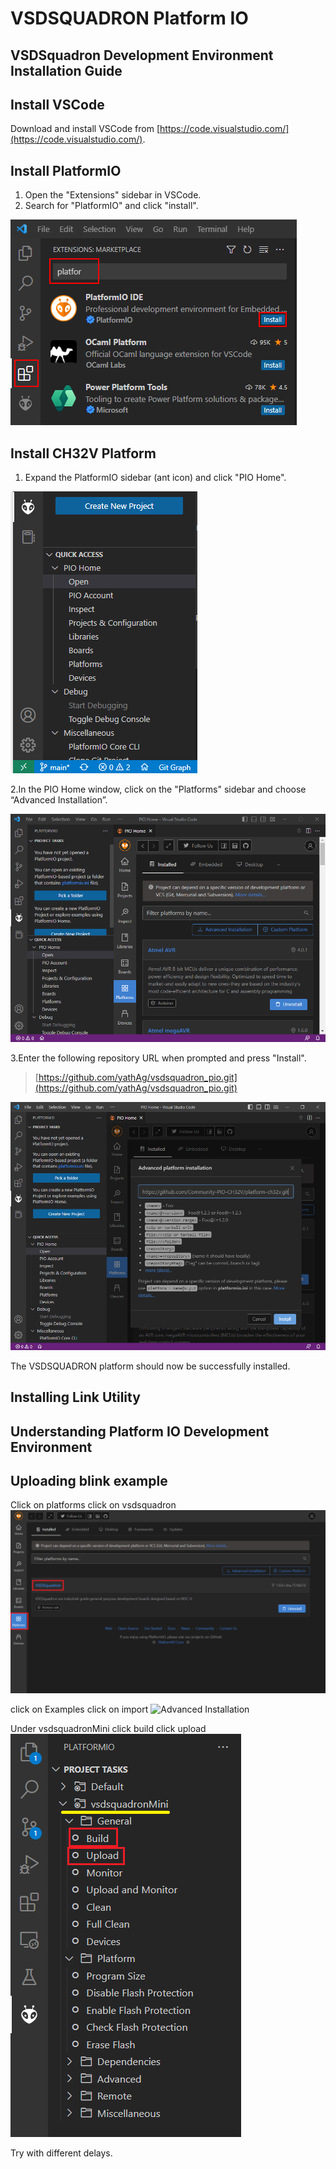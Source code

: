 # VSDSQUADRON Platform IO

## VSDSquadron Development Environment Installation Guide

## Install VSCode

Download and install VSCode from [https://code.visualstudio.com/](https://code.visualstudio.com/).

## Install PlatformIO

1. Open the "Extensions" sidebar in VSCode.
2. Search for "PlatformIO" and click "install".

![PlatformIO Extension Installation](docs/pio_extension_install.png)

## Install CH32V Platform

1. Expand the PlatformIO sidebar (ant icon) and click "PIO Home".

![PIO Home](docs/pio_home.png)

2.In the PIO Home window, click on the "Platforms" sidebar and choose “Advanced Installation”.

![Advanced Installation](docs/platform_install.png)

3.Enter the following repository URL when prompted and press "Install".

> [https://github.com/yathAg/vsdsquadron_pio.git](https://github.com/yathAg/vsdsquadron_pio.git)

![Platform Installation](docs/platform_install_2.png)

The VSDSQUADRON platform should now be successfully installed.

## Installing Link Utility

## Understanding Platform IO Development Environment

## Uploading blink example 
Click on platforms
click on vsdsquadron
![Advanced Installation](docs/platform_home.png)

click on Examples
click on import
![Advanced Installation](docs/import_examplel.png)

Under vsdsquadronMini
click build
click upload
![Advanced Installation](docs/build_upload.png)

Try with different delays.
